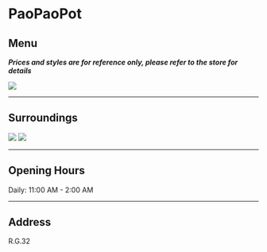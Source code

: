 # PaoPaoPot

## Menu

**_Prices and styles are for reference only, please refer to the store for details_**

<img src="https://img.xmummap.com/G_paopao_menu.webp" />

---

## Surroundings

<div class="image-slide">
<img src="https://img.xmummap.com/G_paopao_surd1.webp" />
<img src="https://img.xmummap.com/G_paopao_surd2.webp" />
</div>

---

## Opening Hours

Daily: 11:00 AM - 2:00 AM

---

## Address

R.G.32
